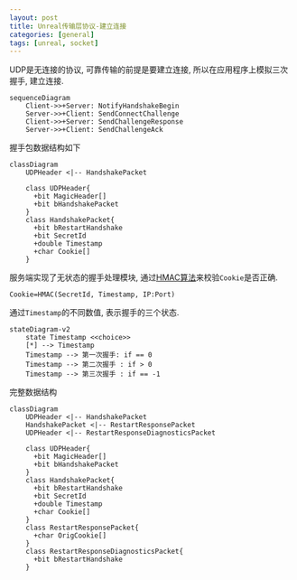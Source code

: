 ```yaml
---
layout: post
title: Unreal传输层协议-建立连接
categories: [general]
tags: [unreal, socket]
---
```


UDP是无连接的协议, 可靠传输的前提是要建立连接, 所以在应用程序上模拟三次握手, 建立连接.

```mermaid
sequenceDiagram
    Client->>+Server: NotifyHandshakeBegin
    Server->>+Client: SendConnectChallenge
    Client->>+Server: SendChallengeResponse
    Server->>+Client: SendChallengeAck
```

握手包数据结构如下

```mermaid
classDiagram
    UDPHeader <|-- HandshakePacket

    class UDPHeader{
      +bit MagicHeader[]
      +bit bHandshakePacket
    }
    class HandshakePacket{
      +bit bRestartHandshake
      +bit SecretId
      +double Timestamp
      +char Cookie[]
    }
```

服务端实现了无状态的握手处理模块, 
通过[HMAC算法](https://en.wikipedia.org/wiki/HMAC)来校验`Cookie`是否正确.
```
Cookie=HMAC(SecretId, Timestamp, IP:Port)
```
通过`Timestamp`的不同数值, 表示握手的三个状态.

```mermaid
stateDiagram-v2
    state Timestamp <<choice>>
    [*] --> Timestamp
    Timestamp --> 第一次握手: if == 0
    Timestamp --> 第二次握手 : if > 0
    Timestamp --> 第三次握手 : if == -1
```


完整数据结构


```mermaid
classDiagram
    UDPHeader <|-- HandshakePacket
    HandshakePacket <|-- RestartResponsePacket
    UDPHeader <|-- RestartResponseDiagnosticsPacket

    class UDPHeader{
      +bit MagicHeader[]
      +bit bHandshakePacket
    }
    class HandshakePacket{
      +bit bRestartHandshake
      +bit SecretId
      +double Timestamp
      +char Cookie[]
    }
    class RestartResponsePacket{
      +char OrigCookie[]
    }
    class RestartResponseDiagnosticsPacket{
      +bit bRestartHandshake
    }
```
